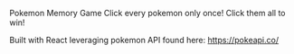 Pokemon Memory Game
Click every pokemon only once!
Click them all to win!

Built with React leveraging pokemon API found here: https://pokeapi.co/
